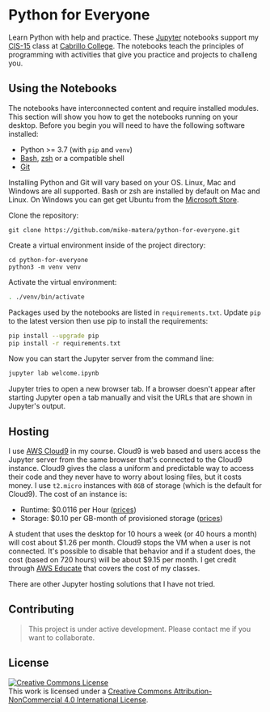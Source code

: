 # Python for Everyone

Learn Python with help and practice. These [Jupyter](https://jupyter.org/) notebooks support my [CIS-15](http://www.lifealgorithmic.com/cis-15a.html) class at [Cabrillo College](https://www.cabrillo.edu/). The notebooks teach the principles of programming with activities that give you practice and projects to challeng you.

## Using the Notebooks

The notebooks have interconnected content and require installed modules. This section will show you how to get the notebooks running on your desktop. Before you begin you will need to have the following software installed:

- Python >= 3.7 (with `pip` and `venv`)
- [Bash](https://www.gnu.org/software/bash/), [zsh](https://www.gnu.org/software/bash/) or a compatible shell
- [Git](https://git-scm.com/)

Installing Python and Git will vary based on your OS. Linux, Mac and Windows are all supported. Bash or zsh are installed by default on Mac and Linux. On Windows you can get get Ubuntu from the [Microsoft Store](https://www.microsoft.com/en-us/p/ubuntu/9nblggh4msv6). 

Clone the repository:
```
git clone https://github.com/mike-matera/python-for-everyone.git 
```

Create a virtual environment inside of the project directory:

```
cd python-for-everyone
python3 -m venv venv 
```

Activate the virtual environment:

```sh
. ./venv/bin/activate
```

Packages used by the notebooks are listed in `requirements.txt`. Update `pip` to the latest version then use pip to install the requirements:

```sh
pip install --upgrade pip
pip install -r requirements.txt
```

Now you can start the Jupyter server from the command line: 

```sh
jupyter lab welcome.ipynb
```

Jupyter tries to open a new browser tab. If a browser doesn't appear after starting Jupyter open a tab manually and visit the URLs that are shown in Jupyter's output.

## Hosting

I use [AWS Cloud9](https://aws.amazon.com/cloud9/) in my course. Cloud9 is web based and users access the Jupyter server from the same browser that's connected to the Cloud9 instance. Cloud9 gives the class a uniform and predictable way to access their code and they never have to worry about losing files, but it costs money. I use `t2.micro` instances with `8GB` of storage (which is the default for Cloud9). The cost of an instance is:

- Runtime: $0.0116 per Hour ([prices](https://aws.amazon.com/ec2/pricing/on-demand/))
- Storage: $0.10 per GB-month of provisioned storage
 ([prices](https://aws.amazon.com/ebs/pricing/))

A student that uses the desktop for 10 hours a week (or 40 hours a month) will cost about $1.26 per month. Cloud9 stops the VM when a user is not connected. It's possible to disable that behavior and if a student does, the cost (based on 720 hours) will be about $9.15 per month. I get credit through [AWS Educate](https://aws.amazon.com/education/awseducate/) that covers the cost of my classes.

There are other Jupyter hosting solutions that I have not tried.

## Contributing

> This project is under active development. Please contact me if you want to collaborate. 

## License 

<a rel="license" href="http://creativecommons.org/licenses/by-nc/4.0/"><img alt="Creative Commons License" style="border-width:0" src="https://i.creativecommons.org/l/by-nc/4.0/88x31.png" /></a><br />This work is licensed under a <a rel="license" href="http://creativecommons.org/licenses/by-nc/4.0/">Creative Commons Attribution-NonCommercial 4.0 International License</a>.
